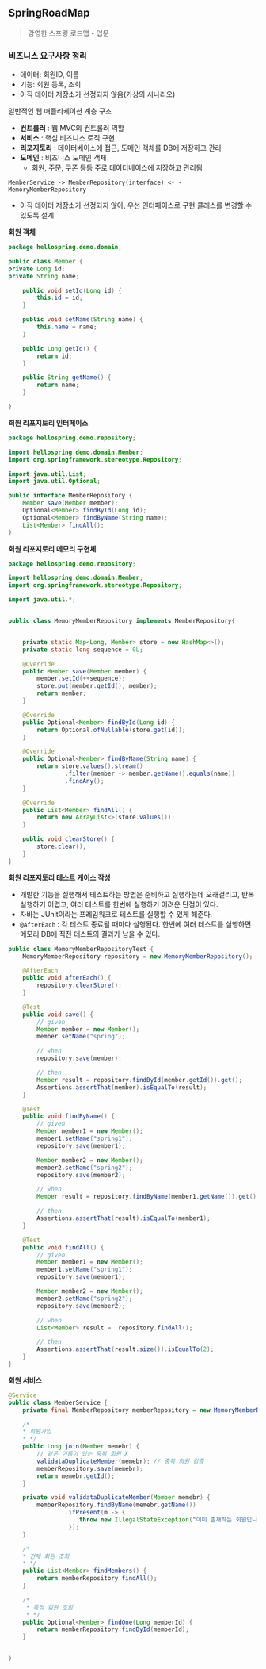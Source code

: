 ## SpringRoadMap

> 감영한 스프링 로드맵 - 입문

### 비즈니스 요구사항 정리

- 데이터: 회원ID, 이름
- 기능: 회원 등록, 조회
- 아직 데이터 저장소가 선정되지 않음(가상의 시나리오)

일반적인 웹 애플리케이션 계층 구조

- **컨트롤러** : 웹 MVC의 컨트롤러 역할
- **서비스** : 핵심 비즈니스 로직 구현
- **리포지토리** : 데이터베이스에 접근, 도메인 객체를 DB에 저장하고 관리
- **도메인** : 비즈니스 도메인 객체
  - 회원, 주문, 쿠폰 등등 주로 데이터베이스에 저장하고 관리됨

```
MemberService -> MemberRepository(interface) <- - MemoryMemberRepository
```

- 아직 데이터 저장소가 선정되지 않아, 우선 인터페이스로 구현 클래스를 변경할 수 있도록 설계

**회원 객체**

```java
package hellospring.demo.domain;

public class Member {
private Long id;
private String name;

    public void setId(Long id) {
        this.id = id;
    }

    public void setName(String name) {
        this.name = name;
    }

    public Long getId() {
        return id;
    }

    public String getName() {
        return name;
    }

}

```

**회원 리포지토리 인터페이스**

```java
package hellospring.demo.repository;

import hellospring.demo.domain.Member;
import org.springframework.stereotype.Repository;

import java.util.List;
import java.util.Optional;

public interface MemberRepository {
    Member save(Member member);
    Optional<Member> findById(Long id);
    Optional<Member> findByName(String name);
    List<Member> findAll();
}
```

**회원 리포지토리 메모리 구현체**

```java
package hellospring.demo.repository;

import hellospring.demo.domain.Member;
import org.springframework.stereotype.Repository;

import java.util.*;


public class MemoryMemberRepository implements MemberRepository{


    private static Map<Long, Member> store = new HashMap<>();
    private static long sequence = 0L;

    @Override
    public Member save(Member member) {
        member.setId(++sequence);
        store.put(member.getId(), member);
        return member;
    }

    @Override
    public Optional<Member> findById(Long id) {
        return Optional.ofNullable(store.get(id));
    }

    @Override
    public Optional<Member> findByName(String name) {
        return store.values().stream()
                .filter(member -> member.getName().equals(name))
                .findAny();
    }

    @Override
    public List<Member> findAll() {
        return new ArrayList<>(store.values());
    }

    public void clearStore() {
        store.clear();
    }
}
```

**회원 리포지토리 테스트 케이스 작성**

- 개발한 기능을 실행해서 테스트하는 방법은 준비하고 실행하는데 오래걸리고, 반복 실행하기 어렵고, 여러 테스트를 한번에 실행하기 어려운 단점이 있다.
- 자바는 JUnit이라는 프레임워크로 테스트를 실행할 수 있게 해준다.
- `@AfterEach` : 각 테스트 종료될 때마다 실행된다. 한번에 여러 테스트를 실행하면 메모리 DB에 직전 테스트의 결과가 남을 수 있다.

```java
public class MemoryMemberRepositoryTest {
    MemoryMemberRepository repository = new MemoryMemberRepository();

    @AfterEach
    public void afterEach() {
        repository.clearStore();
    }

    @Test
    public void save() {
        // given
        Member member = new Member();
        member.setName("spring");

        // when
        repository.save(member);

        // then
        Member result = repository.findById(member.getId()).get();
        Assertions.assertThat(member).isEqualTo(result);
    }

    @Test
    public void findByName() {
        // given
        Member member1 = new Member();
        member1.setName("spring1");
        repository.save(member1);

        Member member2 = new Member();
        member2.setName("spring2");
        repository.save(member2);

        // when
        Member result = repository.findByName(member1.getName()).get();

        // then
        Assertions.assertThat(result).isEqualTo(member1);
    }

    @Test
    public void findAll() {
        // given
        Member member1 = new Member();
        member1.setName("spring1");
        repository.save(member1);

        Member member2 = new Member();
        member2.setName("spring2");
        repository.save(member2);

        // when
        List<Member> result =  repository.findAll();

        // then
        Assertions.assertThat(result.size()).isEqualTo(2);
    }
}
```

**회원 서비스**

```java
@Service
public class MemberService {
    private final MemberRepository memberRepository = new MemoryMemberRepository();

    /*
    * 회원가입
    * */
    public Long join(Member memebr) {
        // 같은 이름이 있는 중복 회원 X
        validataDuplicateMember(memebr); // 중복 회원 검증
        memberRepository.save(memebr);
        return memebr.getId();
    }

    private void validataDuplicateMember(Member memebr) {
        memberRepository.findByName(memebr.getName())
                .ifPresent(m -> {
                    throw new IllegalStateException("이미 존재하는 회원입니다.");
                 });
    }

    /*
    * 전체 회원 조회
    * */
    public List<Member> findMembers() {
        return memberRepository.findAll();
    }

    /*
     * 특정 회원 조회
     * */
    public Optional<Member> findOne(Long memberId) {
        return memberRepository.findById(memberId);
    }


}
```

